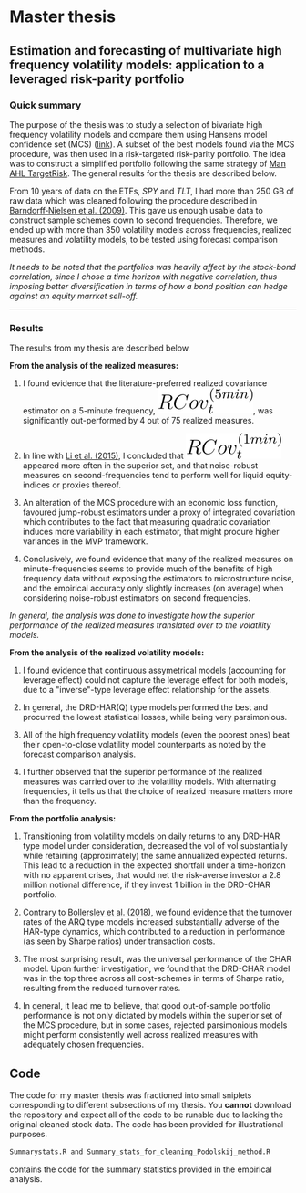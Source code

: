 # Master thesis

## Estimation and forecasting of multivariate high frequency volatility models: application to a leveraged risk-parity portfolio 

### Quick summary

The purpose of the thesis was to study a selection of bivariate high frequency volatility models and compare them using Hansens model confidence set (MCS) ([link](https://onlinelibrary.wiley.com/doi/pdf/10.3982/ECTA5771?casa_token=Zy0wE0wmFTQAAAAA:_OPaHsOkFadekMMWs7F6nmTxUmX7_ej5r6oBKDVzV8nWK849XUdTsb6gLeCaeTD9l-l3AC9x3yi6d1o)). A subset of the best models found via the MCS procedure, was then used in a risk-targeted risk-parity portfolio. The idea was to construct a simplified portfolio following the same strategy of [Man AHL TargetRisk](https://www.man.com/ahl-targetrisk). The general results for the thesis are described below.  

From 10 years of data on the ETFs, *SPY* and *TLT*, I had more than 250 GB of raw data which was cleaned following the procedure described in [Barndorff‐Nielsen et al. (2009)](https://academic.oup.com/ectj/article/12/3/C1/5061260?casa_token=JHbSnyQ9xa4AAAAA:oZ6WLWvC91FcyD9WKwB_JYrB4HEPpHQFj2sTSFDvBqmmoxowoHVD-ASOuo5nu_AnCXairSkzLb8K). This gave us enough usable data to construct sample schemes down to second frequencies. Therefore, we ended up with more than 350 volatility models across frequencies, realized measures and volatility models, to be tested using forecast comparison methods.  

*It needs to be noted that the portfolios was heavily affect by the stock-bond correlation, since I chose a time horizon with negative correlation, thus imposing better diversification in terms of how a bond position can hedge against an equity marrket sell-off.*  

---
### Results


The results from my thesis are described below.

**From the analysis of the realized measures:**

1. I found evidence that the literature-preferred realized covariance estimator on a 5-minute frequency, <img src="images/rcov5min.svg" />, was significantly out-performed by 4 out of 75 realized measures. 

2. In line with [Li et al. (2015)](https://www.sciencedirect.com/science/article/pii/S0304407615000329?casa_token=75e1b--a2ZoAAAAA:78E3kAVjp7QY3u8CKwHe-vEG7tprV26zJHp0W6VgIMiTNlWuKXElk98cCXTOPtKLSms4VJZ6bw), I concluded that <img src="images/rcov1min.svg" /> appeared more often in the superior set, and that noise-robust measures on second-frequencies tend to perform well for liquid equity-indices or proxies thereof.

3. An alteration of the MCS procedure with an economic loss function, favoured jump-robust estimators under a proxy of integrated covariation which contributes to the fact that measuring quadratic covariation induces more variability in each estimator, that might procure higher variances in the MVP framework.

4. Conclusively, we found evidence that many of the realized measures on minute-frequencies seems to provide much of the benefits of high frequency data without exposing the estimators to microstructure noise, and the empirical accuracy only slightly increases (on average) when considering noise-robust estimators on second frequencies. 

*In general, the analysis was done to investigate how the superior performance of the realized measures translated over to the volatility models.*

**From the analysis of the realized volatility models:**

1. I found evidence that continuous assymetrical models (accounting for leverage effect) could not 
capture the leverage effect for both models, due to a "inverse"-type leverage effect relationship 
for the assets. 

2. In general, the DRD-HAR(Q) type models performed the best and procurred the lowest statistical losses, while being very parsimonious. 

3. All of the high frequency volatility models (even the poorest ones) beat their open-to-close volatility model counterparts as noted by the forecast comparison analysis. 

4. I further observed that the superior performance of the realized measures was carried over to the volatility models. With alternating frequencies, it tells us that the choice of realized measure matters more than the frequency.

**From the portfolio analysis:**

1. Transitioning from volatility models on daily returns to any DRD-HAR type model under consideration, decreased the vol of vol substantially while retaining (approximately) the same annualized expected returns. This lead to a reduction in the expected shortfall under a time-horizon with no apparent crises, that would net the risk-averse investor a 2.8 million notional difference, if they invest 1 billion in the DRD-CHAR portfolio.

2. Contrary to [Bollerslev et al. (2018)](https://www.sciencedirect.com/science/article/pii/S0304407618301180?casa_token=gJ0dxNPfv2IAAAAA:LKASCIaIPZdJAR1CraKd3yu-8ljjr2fufoFVCrmlnOW9mJ9pNzZcTR2RfpI4QgvTwlre9KUAfA), we found evidence that the turnover rates of the ARQ type models increased substantially adverse of the HAR-type dynamics, which contributed to a reduction in performance (as seen by Sharpe ratios) under transaction costs. 

3. The most surprising result, was the universal performance of the CHAR model. Upon further investigation, we found that the DRD-CHAR model was in the top three across all cost-schemes in terms of Sharpe ratio, resulting 
from the reduced turnover rates.

4. In general, it lead me to believe, that good out-of-sample portfolio performance is not only dictated by models within the superior set of the MCS procedure, but in some cases, rejected parsimonious models might perform consistently well across realized measures with adequately chosen frequencies. 


## Code
The code for my master thesis was fractioned into small sniplets corresponding to different subsections of my thesis. You **cannot** download the repository and expect all of the code to be runable due to lacking the original cleaned stock data. The code has been provided for illustrational purposes. 

```R
Summarystats.R and Summary_stats_for_cleaning_Podolskij_method.R
```
contains the code for the summary statistics provided in the empirical analysis.
